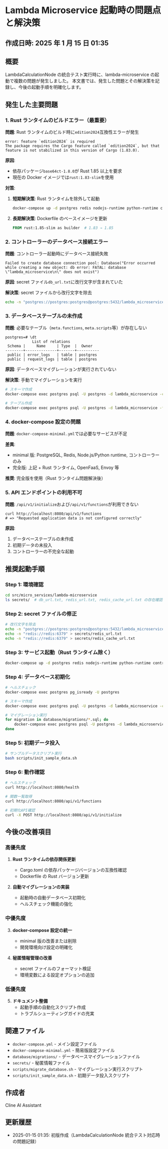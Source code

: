 # Lambda Microservice 起動時の問題点と解決策

## 作成日時: 2025 年 1 月 15 日 01:35

## 概要

LambdaCalculationNode の統合テスト実行時に、lambda-microservice の起動で複数の問題が発生しました。
本文書では、発生した問題とその解決策を記録し、今後の起動手順を明確化します。

## 発生した主要問題

### 1. Rust ランタイムのビルドエラー（最重要）

**問題**: Rust ランタイムのビルド時に`edition2024`互換性エラーが発生

```
error: feature `edition2024` is required
The package requires the Cargo feature called `edition2024`, but that feature is not stabilized in this version of Cargo (1.83.0).
```

**原因**:

- 依存パッケージ`base64ct-1.8.0`が Rust 1.85 以上を要求
- 現在の Docker イメージでは`rust:1.83-slim`を使用

**対策**:

1. **短期解決策**: Rust ランタイムを除外して起動

   ```bash
   docker-compose up -d postgres redis nodejs-runtime python-runtime controller
   ```

2. **長期解決策**: Dockerfile のベースイメージを更新
   ```dockerfile
   FROM rust:1.85-slim as builder  # 1.83 → 1.85
   ```

### 2. コントローラーのデータベース接続エラー

**問題**: コントローラー起動時にデータベース接続失敗

```
Failed to create database connection pool: Database("Error occurred while creating a new object: db error: FATAL: database \"lambda_microservice\n\" does not exist")
```

**原因**: secret ファイル`db_url.txt`に改行文字が含まれていた

**解決策**: secret ファイルから改行文字を除去

```bash
echo -n "postgres://postgres:postgres@postgres:5432/lambda_microservice" > secrets/db_url.txt
```

### 3. データベーステーブルの未作成

**問題**: 必要なテーブル（`meta.functions`, `meta.scripts`等）が存在しない

```
postgres=# \dt
            List of relations
 Schema |     Name     | Type  |  Owner
--------+--------------+-------+----------
 public | error_logs   | table | postgres
 public | request_logs | table | postgres
```

**原因**: データベースマイグレーションが実行されていない

**解決策**: 手動でマイグレーションを実行

```bash
# スキーマ作成
docker-compose exec postgres psql -U postgres -d lambda_microservice -c "CREATE SCHEMA IF NOT EXISTS meta;"

# テーブル作成
docker-compose exec postgres psql -U postgres -d lambda_microservice -f database/migrations/V1.0.3__create_functions.sql
```

### 4. docker-compose 設定の問題

**問題**: `docker-compose-minimal.yml`では必要なサービスが不足

**差異**:

- minimal 版: PostgreSQL, Redis, Node.js/Python runtime, コントローラーのみ
- 完全版: 上記 + Rust ランタイム, OpenFaaS, Envoy 等

**推奨**: 完全版を使用（Rust ランタイム問題解決後）

### 5. API エンドポイントの利用不可

**問題**: `/api/v1/initialize`および`/api/v1/functions`が利用できない

```
curl http://localhost:8080/api/v1/functions
# => "Requested application data is not configured correctly"
```

**原因**:

1. データベーステーブルの未作成
2. 初期データの未投入
3. コントローラーの不完全な起動

## 推奨起動手順

### Step 1: 環境確認

```bash
cd src/micro_services/lambda-microservice
ls secrets/  # db_url.txt, redis_url.txt, redis_cache_url.txt の存在確認
```

### Step 2: secret ファイルの修正

```bash
# 改行文字を除去
echo -n "postgres://postgres:postgres@postgres:5432/lambda_microservice" > secrets/db_url.txt
echo -n "redis://redis:6379" > secrets/redis_url.txt
echo -n "redis://redis:6379" > secrets/redis_cache_url.txt
```

### Step 3: サービス起動（Rust ランタイム除く）

```bash
docker-compose up -d postgres redis nodejs-runtime python-runtime controller
```

### Step 4: データベース初期化

```bash
# ヘルスチェック
docker-compose exec postgres pg_isready -U postgres

# スキーマ作成
docker-compose exec postgres psql -U postgres -d lambda_microservice -c "CREATE SCHEMA IF NOT EXISTS meta;"

# マイグレーション実行
for migration in database/migrations/*.sql; do
    docker-compose exec postgres psql -U postgres -d lambda_microservice -f "/docker-entrypoint-initdb.d/$(basename $migration)"
done
```

### Step 5: 初期データ投入

```bash
# サンプルデータスクリプト実行
bash scripts/init_sample_data.sh
```

### Step 6: 動作確認

```bash
# ヘルスチェック
curl http://localhost:8080/health

# 関数一覧取得
curl http://localhost:8080/api/v1/functions

# 初期化API確認
curl -X POST http://localhost:8080/api/v1/initialize
```

## 今後の改善項目

### 高優先度

1. **Rust ランタイムの依存関係更新**

   - Cargo.toml の依存パッケージバージョンの互換性確認
   - Dockerfile の Rust バージョン更新

2. **自動マイグレーションの実装**
   - 起動時の自動データベース初期化
   - ヘルスチェック機能の強化

### 中優先度

3. **docker-compose 設定の統一**

   - minimal 版の改善または削除
   - 開発環境向け設定の明確化

4. **秘匿情報管理の改善**
   - secret ファイルのフォーマット検証
   - 環境変数による設定オプションの追加

### 低優先度

5. **ドキュメント整備**
   - 起動手順の自動化スクリプト作成
   - トラブルシューティングガイドの充実

## 関連ファイル

- `docker-compose.yml` - メイン設定ファイル
- `docker-compose-minimal.yml` - 簡易版設定ファイル
- `database/migrations/` - データベースマイグレーションファイル
- `secrets/` - 秘匿情報ファイル
- `scripts/migrate_database.sh` - マイグレーション実行スクリプト
- `scripts/init_sample_data.sh` - 初期データ投入スクリプト

## 作成者

Cline AI Assistant

## 更新履歴

- 2025-01-15 01:35: 初版作成（LambdaCalculationNode 統合テスト対応時の問題記録）
